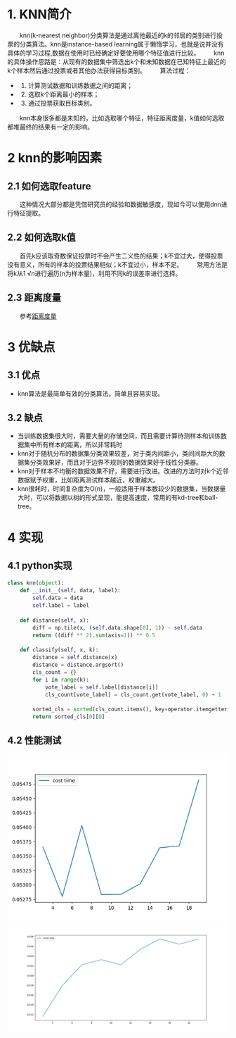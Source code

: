 # 1. KNN简介
&emsp;&emsp;knn(k-nearest neighbor)分类算法是通过离他最近的k的邻居的类别进行投票的分类算法。knn是instance-based learning属于懒惰学习，也就是说并没有具体的学习过程,数据在使用时已经确定好要使用哪个特征值进行比较。
&emsp;&emsp;knn的具体操作思路是：从现有的数据集中筛选出k个和未知数据在已知特征上最近的k个样本然后通过投票或者其他办法获得目标类别。
&emsp;&emsp;算法过程：
- 1. 计算测试数据和训练数据之间的距离；
- 2. 选取k个距离最小的样本；
- 3. 通过投票获取目标类别。

&emsp;&emsp;knn本身很多都是未知的，比如选取哪个特征，特征距离度量，k值如何选取都堆最终的结果有一定的影响。

# 2 knn的影响因素
## 2.1 如何选取feature
&emsp;&emsp;这种情况大部分都是凭借研究员的经验和数据敏感度，现如今可以使用dnn进行特征提取。

## 2.2 如何选取k值
&emsp;&emsp;首先k应该取奇数保证投票时不会产生二义性的结果；k不宜过大，使得投票没有意义，所有的样本的投票结果相似；k不宜过小，样本不足。
&emsp;&emsp;常用方法是将k从$1~√{n}$进行遍历(n为样本量)，利用不同k的误差率进行选择。

## 2.3 距离度量
&emsp;&emsp;参考[距离度量]()

# 3 优缺点
## 3.1 优点
- knn算法是最简单有效的分类算法，简单且容易实现。

## 3.2 缺点
- 当训练数据集很大时，需要大量的存储空间，而且需要计算待测样本和训练数据集中所有样本的距离，所以非常耗时
- knn对于随机分布的数据集分类效果较差，对于类内间距小，类间间距大的数据集分类效果好，而且对于边界不规则的数据效果好于线性分类器。
- knn对于样本不均衡的数据效果不好，需要进行改进。改进的方法时对k个近邻数据赋予权重，比如距离测试样本越近，权重越大。
- knn很耗时，时间复杂度为O(n)，一般适用于样本数较少的数据集，当数据量大时，可以将数据以树的形式呈现，能提高速度，常用的有kd-tree和ball-tree。

# 4 实现
## 4.1 python实现
```python
class knn(object):
    def __init__(self, data, label):
        self.data = data
        self.label = label
        
    def distance(self, x):
        diff = np.tile(x, (self.data.shape[0], 1)) - self.data
        return ((diff ** 2).sum(axis=1)) ** 0.5
        
    def classify(self, x, k):
        distance = self.distance(x)
        distance = distance.argsort()
        cls_count = {}
        for i in range(k):
            vote_label = self.label[distance[i]]
            cls_count[vote_label] = cls_count.get(vote_label, 0) + 1
            
        sorted_cls = sorted(cls_count.items(), key=operator.itemgetter(1), reverse=True)
        return sorted_cls[0][0]
```
## 4.2 性能测试
![](cost.png)
![](error.png)
